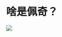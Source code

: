 # 啥是佩奇？

![](https://github.com/princekin-f/Page/blob/master/%E5%95%A5%E6%98%AF%E4%BD%A9%E5%A5%87.gif)
